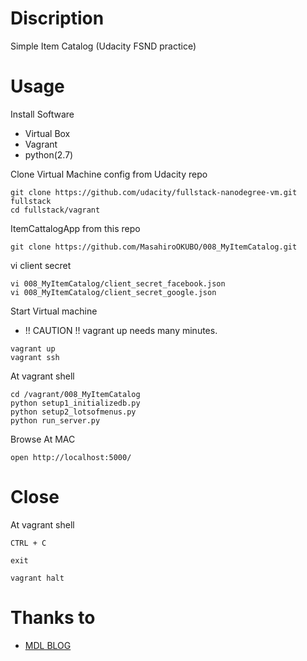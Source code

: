 # Discription
Simple Item Catalog (Udacity FSND practice)

# Usage
Install Software
- Virtual Box
- Vagrant
- python(2.7)

Clone Virtual Machine config from Udacity repo
```
git clone https://github.com/udacity/fullstack-nanodegree-vm.git fullstack
cd fullstack/vagrant
```

ItemCattalogApp from this repo
```
git clone https://github.com/MasahiroOKUBO/008_MyItemCatalog.git
```

vi client secret
```
vi 008_MyItemCatalog/client_secret_facebook.json
vi 008_MyItemCatalog/client_secret_google.json
```

Start Virtual machine
- !! CAUTION !! vagrant up needs many minutes.
```
vagrant up
vagrant ssh
```

At vagrant shell
```
cd /vagrant/008_MyItemCatalog
python setup1_initializedb.py 
python setup2_lotsofmenus.py
python run_server.py 
```

Browse At MAC
```
open http://localhost:5000/
```

# Close
At vagrant shell
```
CTRL + C

exit

vagrant halt
```



# Thanks to 

- [MDL BLOG](http://materialdesignblog.com/material-design-floating-action-button-for-web-that-really-stands-out/)